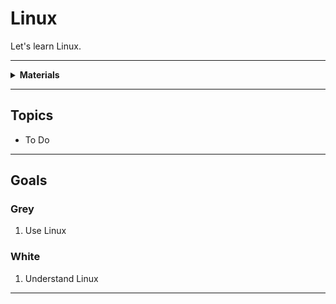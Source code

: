 # Linux

Let's learn Linux.

----

<details><summary><b>Materials</b></summary><p>

Contents|Description| # |Data|Link|
:-------|:----------|:-:|:--:|:--:|

</p></details>

----

## Topics

- To Do

----

## Goals

### Grey

1. Use Linux

### White

1. Understand Linux

----
